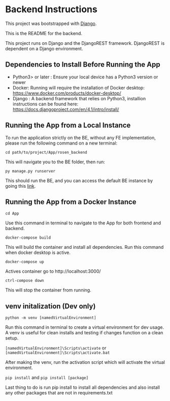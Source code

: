 # Backend Instructions

This project was bootstrapped with [Django](https://www.djangoproject.com/start/).

This is the README for the backend.

This project runs on Django and the DjangoREST framework. DjangoREST is dependent on a Django environment.

## Dependencies to Install Before Running the App

- Python3> or later : Ensure your local device has a Python3 version or newer
- Docker: Running will require the installation of Docker desktop: https://www.docker.com/products/docker-desktop/
- Django : A backend framework that relies on Python3, installion instructions can be found here: https://docs.djangoproject.com/en/4.1/intro/install/

## Running the App from a Local Instance

To run the application strictly on the BE, without any FE implementation, please run the following command on a new terminal:

`cd path/to/project/App/rosen_backend`

This will navigate you to the BE folder, then run:

`py manage.py runserver`

This should run the BE, and you can access the default BE instance by going this [link](http://localhost:8000/polls/).

## Running the App from a Docker Instance

`cd App`

Use this command in terminal to navigate to the App for both frontend and backend.

`docker-compose build`

This will build the container and install all dependencies. Run this command when docker desktop is active.

`docker-compose up`

Actives container go to http://localhost:3000/

`ctrl-compose down`

This will stop the container from running.

## venv initalization (Dev only)

`python -m venv [namedVirtualEnvironment]`

Run this command in terminal to create a virtual environment for dev usage. A venv is useful for clean installs and testing if changes function on a clean setup.

`[namedVirtualEnvironment]\Scripts\activate` or `[namedVirtualEnvironment]\Scripts\activate.bat`

After making the venv, run the activation script which will activate the virtual environment.

`pip install` and `pip install [package]`

Last thing to do is run pip install to install all dependencies and also install any other packages that are not in requirements.txt
